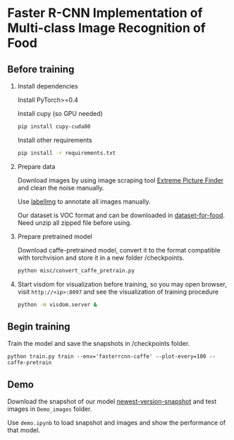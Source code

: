 # Faster R-CNN Implementation of Multi-class Image Recognition of Food

## Before training

1. Install dependencies

    Install PyTorch>=0.4

    Install cupy (so GPU needed)
    ```Bash
    pip install cupy-cuda80
    ```
    Install other requirements
    ```Bash
    pip install -r requirements.txt
    ```

2. Prepare data
    
    Download images by using image scraping tool [Extreme Picture Finder](https://www.webimagedownloader.com/) and clean the noise manually.
    
    Use [labelImg](https://github.com/tzutalin/labelImg) to annotate all images manually.
    
    Our dataset is VOC format and can be downloaded in [dataset-for-food](https://drive.google.com/file/d/1SausE5LZ9h6imG8OhhEUBa3zXJZRfk7k/view?usp=sharing).  Need unzip all zipped file before using.


3. Prepare pretrained model

    Download caffe-pretrained model, convert it to the format compatible with torchvision and store it in a new folder /checkpoints.
    ```Bash
    python misc/convert_caffe_pretrain.py
    ```
    
4. Start visdom for visualization before training, so you may open browser, visit `http://<ip>:8097` and see the visualization of training procedure
    ```Bash
    python -m visdom.server &
    ```

## Begin training

Train the model and save the snapshots in /checkpoints folder.
    
    python train.py train --env='fasterrcnn-caffe' --plot-every=100 --caffe-pretrain
    
   
## Demo

Download the snapshot of our model [newest-version-snapshot](https://drive.google.com/file/d/16hEFbhuGnOAHe27wYepmSqK-YCriPzmK/view?fbclid=IwAR1ExXpVYM6tsSWUthbJ98wnyRYGyZn72sPTOPhqzS6qu6_aj2KfMLYd0Oo) and test images in `Demo_images` folder.

Use `demo.ipynb` to load snapshot and images and show the performance of that model.
